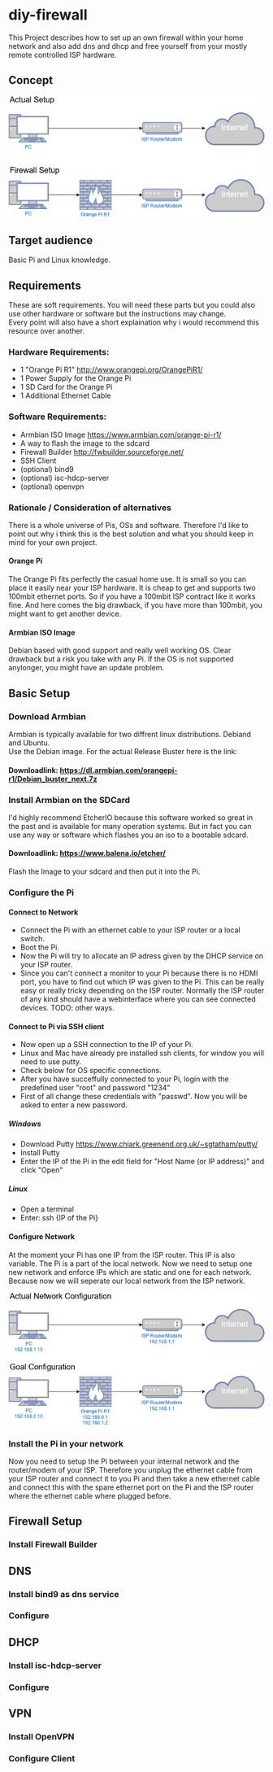 # diy-firewall
This Project describes how to set up an own firewall within your home network and also add dns and dhcp and free yourself from your mostly remote controlled ISP hardware.

## Concept

![](https://github.com/m-ger/diy-firewall/blob/master/Concept.png)

## Target audience
Basic Pi and Linux knowledge.

## Requirements
These are soft requirements. You will need these parts but you could also use other hardware or software but the instructions may change.  
Every point will also have a short explaination why i would recommend this resource over another.

### Hardware Requirements:

* 1 "Orange Pi R1" http://www.orangepi.org/OrangePiR1/
* 1 Power Supply for the Orange Pi
* 1 SD Card for the Orange Pi
* 1 Additional Ethernet Cable

### Software Requirements:

* Armbian ISO Image https://www.armbian.com/orange-pi-r1/
* A way to flash the image to the sdcard
* Firewall Builder http://fwbuilder.sourceforge.net/
* SSH Client
* (optional) bind9
* (optional) isc-hdcp-server
* (optional) openvpn


### Rationale / Consideration of alternatives
There is a whole universe of Pis, OSs and software. Therefore I'd like to point out why i think this is the best solution and what you should keep in mind for your own project.  

#### Orange Pi
The Orange Pi fits perfectly the casual home use. It is small so you can place it easily near your ISP hardware. It is cheap to get and supports two 100mbit ethernet ports. So if you have a 100mbit ISP contract like it works fine.
And here comes the big drawback, if you have more than 100mbit, you might want to get another device.

#### Armbian ISO Image
Debian based with good support and really well working OS.
Clear drawback but a risk you take with any Pi. If the OS is not supported anylonger, you might have an update problem.


## Basic Setup

### Download Armbian
Armbian is typically available for two diffrent linux distributions. Debiand and Ubuntu.  
Use the Debian image. For the actual Release Buster here is the link:
#### Downloadlink: https://dl.armbian.com/orangepi-r1/Debian_buster_next.7z

### Install Armbian on the SDCard
I'd highly recommend EtcherIO because this software worked so great in the past and is available for many operation systems.
But in fact you can use any way or software which flashes you an iso to a bootable sdcard.

#### Downloadlink: https://www.balena.io/etcher/

Flash the Image to your sdcard and then put it into the Pi.

### Configure the Pi

#### Connect to Network
* Connect the Pi with an ethernet cable to your ISP router or a local switch.
* Boot the Pi.
* Now the Pi will try to allocate an IP adress given by the DHCP service on your ISP router.
* Since you can't connect a monitor to your Pi because there is no HDMI port, you have to find out which IP was given to the Pi. This can be really easy or really tricky depending on the ISP router. Normally the ISP router of any kind should have a webinterface where you can see connected devices. TODO: other ways.

#### Connect to Pi via SSH client
* Now open up a SSH connection to the IP of your Pi.
* Linux and Mac have already pre installed ssh clients, for window you will need to use putty.
* Check below for OS specific connections. 
* After you have succeffully connected to your Pi, login with the predefined user "root" and password "1234"
* First of all change these credentials with "passwd". Now you will be asked to enter a new password.

##### Windows
* Download Putty https://www.chiark.greenend.org.uk/~sgtatham/putty/
* Install Putty
* Enter the IP of the Pi in the edit field for "Host Name (or IP address)" and click "Open"

##### Linux
* Open a terminal
* Enter: ssh {IP of the Pi} 

#### Configure Network
At the moment your Pi has one IP from the ISP router. This IP is also variable. The Pi is a part of the local network.
Now we need to setup one new network and enforce IPs which are static and one for each network.
Because now we will seperate our local network from the ISP network.

![](https://github.com/m-ger/diy-firewall/blob/master/NetworkConfig.png)





### Install the Pi in your network
Now you need to setup the Pi between your internal network and the router/modem of your ISP.
Therefore you unplug the ethernet cable from your ISP router and connect it to you Pi and then take a new ethernet cable and connect this with the spare ethernet port on the Pi and the ISP router where the ethernet cable where plugged before.







### 


## Firewall Setup

### Install Firewall Builder


## DNS

### Install bind9 as dns service

### Configure

## DHCP

### Install isc-hdcp-server

### Configure


## VPN

### Install OpenVPN

### Configure Client
